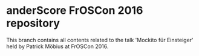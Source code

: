 # anderScore FrOSCon 2016 repository
This branch contains all contents related to the talk 'Mockito für Einsteiger' held by Patrick Möbius at FrOSCon 2016.

